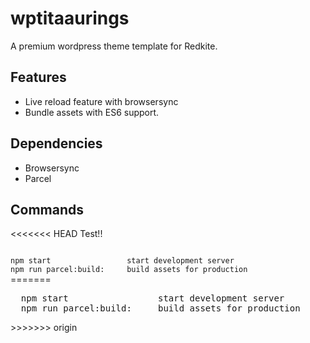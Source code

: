 # wptitaaurings

A premium wordpress theme template for Redkite.

## Features

- Live reload feature with browsersync
- Bundle assets with ES6 support.

## Dependencies

- Browsersync
- Parcel

## Commands

<<<<<<< HEAD
Test!!

<code>
npm start                 start development server
npm run parcel:build:     build assets for production
</code>
=======
<pre>
  npm start                 start development server
  npm run parcel:build:     build assets for production
</pre>
>>>>>>> origin
